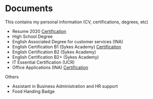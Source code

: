 # Documents

This contains my personal information (CV, certifications, degrees, etc)

- Resume 2020 [Certification](certification/ArlynchCV2020.pdf)
- High School Degree
- English Associated Degree for customer services (INA)
- English Certification B1 (Sykes Academy) [Certification](certification/ArlynChavarriaJimenezb1.pdf)
- English Certification B2 (Sykes Academy)
- English Certification B2+ (Sykes Academy)
- IT Essential Certification (UCR)
- Office Applications (INA) [Certification](certification/AplicacionesOfimaticas.pdf)

Others
- Assistant in Business Administration and HR support
- Food Handing Badge
